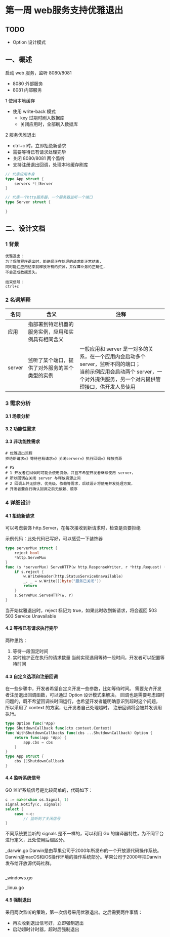 # 第一周 web服务支持优雅退出

## TODO 
- Option 设计模式

## 一、概述

启动 web 服务，监听 8080/8081

- 8080 外部服务
- 8081 内部服务

1 使用本地缓存

- 使用 write-back 模式
  - key 过期时刷入数据库
  - 关闭应用时，全部刷入数据库

2 服务优雅退出

- ctrl+c 时，立即拒绝新请求
- 需要等待已有请求处理完毕
- 关闭 8080/8081 两个监听
- 支持注册退出回调，处理本地缓存刷库

```go
// 代表应用本身
type App struct {
	servers *[]Server
}

// 代表一个http服务器，一个服务器监听一个端口
type Server struct {
	
}
```


## 二、设计文档

### 1 背景

```
优雅退出：
为了保障程序退出时，能确保正在处理的请求能正常结束，
同时能在应用结束前释放所有的资源，并保障业务的正确性，
不会造成数据丢失。

结束信号：
ctrl+c
```

### 2 名词解释


| 名词     | 含义                        | 注释                                                                                                   |
|--------|---------------------------|------------------------------------------------------------------------------------------------------|
| 应用     | 指部署到特定机器的服务实例，应用和实例具有相同含义 |                                                                                                      |
| server | 监听了某个端口，提供了对外服务的某个类型的实例   | 一般应用和 server 是一对多的关系，在一个应用内会启动多个 server，监听不同的端口；<br/>当前示例应用会启动两个 server，一个对外提供服务，另一个对内提供管理接口，供开发人员使用 |

### 3 需求分析
#### 3.1 场景分析
#### 3.2 功能性需求
#### 3.3 非功能性需求

```
# 优雅退出流程
拒绝新请求=》等待已有请求=》关闭server=》执行回调=》释放资源

# PS
# 1 开发者在回调时可能会使用资源，并且不希望开发者继续使用 server，
# 所以回调在关闭 server 与释放资源之间
# 2 回调上并无排序、优先级、依赖等需求，后续设计将使用并发处理方案，
# 开发者要自行确认回调之前无依赖、顺序
```

### 4 详细设计
#### 4.1 拒绝新请求

可以考虑装饰 http.Server，在每次接收到新请求时，检查是否要拒绝

示例代码：此处代码已写好，可以感受一下装饰器
```go
type serverMux struct {
	reject bool
	*http.ServeMux
}
func (s *serverMux) ServeHTTP(w http.ResponseWriter, r *http.Request) {
    if s.reject {
		w.WriteHeader(http.StatusServiceUnavailable)
		_, _ = w.Write([]byte("服务已关闭"))
		return
    }
	s.ServeMux.ServeHTTP(w, r)
}
```

当开始优雅退出时，reject 标记为 true，如果此时收到新请求，将会返回 503
503 Service Unavailable

#### 4.2 等待已有请求执行完毕

两种思路：
1. 等待一段固定时间
2. 实时维护正在执行的请求数量
当前实现选用等待一段时间，开发者可以配置等待时间

#### 4.3 自定义选项和注册回调

在一些步骤中，开发者希望自定义开发一些参数，比如等待时间。
需要允许开发者注册退出回调函数，可以通过 Option 设计模式来解决。
回调也是需要考虑超时问题的，既不希望回调长时间运行，也希望开发者能明确意识到超时这个问题，
所以采用了 context 的方案，让开发者自己处理超时。
注册回调将会被并发调用执行。

```go
type Option func(*App)
type ShutdownCallback func(ctx context.Context)
func WithShutdownCallbacks func(cbs ...ShutdownCallback) Option {
	return func(app *App) {
		app.cbs = cbs
    }
}
type App struct {
	cbs []ShutdownCallback
}
```

#### 4.4 监听系统信号

GO 监听系统信号是比较简单的，代码如下：

```go
c := make(chan os.Signal, 1)
signal.Notify(c, signals)
select {
    case <-c:
		// 监听到了关闭信号
}
```

不同系统要监听的 signals 是不一样的，可以利用 Go 的编译器特性，为不同平台进行定义，此处使用后缀区分。

_darwin.go
Darwin是由苹果公司于2000年所发布的一个开放源代码操作系统。Darwin是macOS和iOS操作环境的操作系统部分。苹果公司于2000年把Darwin发布给开放源代码社群。
```go

```

_windows.go

_linux.go


#### 4.5 强制退出

采用两次监听的策略，第一次信号采用优雅退出。之后需要两件事情：
- 再次收到退出信号好，立即强制退出
- 启动超时计时器，超时后强制退出